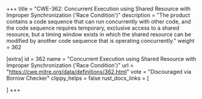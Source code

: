 +++
title = "CWE-362: Concurrent Execution using Shared Resource with Improper Synchronization ('Race Condition')"
description	= "The product contains a code sequence that can run concurrently with other code, and the code sequence requires temporary, exclusive access to a shared resource, but a timing window exists in which the shared resource can be modified by another code sequence that is operating concurrently."
weight = 362

[extra]
id = 362
name = "Concurrent Execution using Shared Resource with Improper Synchronization ('Race Condition')"
url = "https://cwe.mitre.org/data/definitions/362.html"
vote = "Discouraged via Borrow Checker"
clippy_helps = false
rust_docs_links = [
	
]
+++

